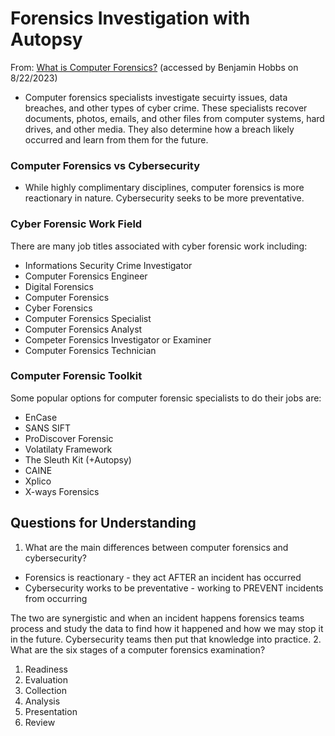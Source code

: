 # Forensics Investigation with Autopsy
From: [What is Computer Forensics?](https://www.wgu.edu/blog/computer-forensics2004.html) (accessed by Benjamin Hobbs on 8/22/2023)

* Computer forensics specialists investigate secuirty issues, data breaches, and other types of cyber crime. These specialists recover documents, photos, emails, and other files from computer systems, hard drives, and other media. They also determine how a breach likely occurred and learn from them for the future.

### Computer Forensics vs Cybersecurity

* While highly complimentary disciplines, computer forensics is more reactionary in nature. Cybersecurity seeks to be more preventative. 

### Cyber Forensic Work Field

There are many job titles associated with cyber forensic work including:

* Informations Security Crime Investigator
* Computer Forensics Engineer
* Digital Forensics
* Computer Forensics
* Cyber Forensics
* Computer Forensics Specialist
* Computer Forensics Analyst
* Competer Forensics Investigator or Examiner
* Computer Forensics Technician

### Computer Forensic Toolkit

Some popular options for computer forensic specialists to do their jobs are:

  * EnCase
  * SANS SIFT
  * ProDiscover Forensic
  * Volatilaty Framework
  * The Sleuth Kit (+Autopsy)
  * CAINE
  * Xplico
  * X-ways Forensics

## Questions for Understanding
1. What are the main differences between computer forensics and cybersecurity?
  * Forensics is reactionary - they act AFTER an incident has occurred
  * Cybersecurity works to be preventative - working to PREVENT incidents from occurring

  The two are synergistic and when an incident happens forensics teams process and study the data to find how it happened and how we may stop it in the future. Cybersecurity teams then put that knowledge into practice.
2. What are the six stages of a computer forensics examination?
   1. Readiness
   2. Evaluation
   3. Collection
   4. Analysis
   5. Presentation
   6. Review
